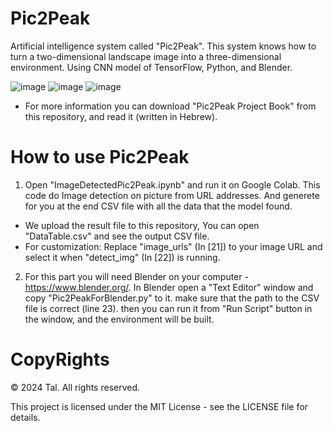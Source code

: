 # Pic2Peak

Artificial intelligence system called "Pic2Peak". This system knows how to turn a two-dimensional landscape image into a three-dimensional environment. Using CNN model of TensorFlow, Python, and Blender.

![image](https://user-images.githubusercontent.com/93497035/180607993-0e301b94-9cae-4154-9cd6-c0d8a53423fc.png)
![image](https://user-images.githubusercontent.com/93497035/180607995-015f159b-c241-4788-a419-115db04e953e.png)
![image](https://user-images.githubusercontent.com/93497035/180608000-1599e287-57e8-4ad2-896f-b0661c4cba6a.png)

* For more information you can download "Pic2Peak Project Book" from this repository, and read it (written in Hebrew).

# How to use Pic2Peak
1) Open "ImageDetectedPic2Peak.ipynb" and run it on Google Colab. This code do Image detection on picture from URL addresses. And generete for you at the end CSV file with all the data that the model found.

* We upload the result file to this repository, You can open "DataTable.csv" and see the output CSV file.
* For customization: Replace "image_urls" (In [21]) to your image URL and select it when "detect_img" (In [22]) is running.
  
2) For this part you will need Blender on your computer - https://www.blender.org/. In Blender open a "Text Editor" window and copy "Pic2PeakForBlender.py" to it. make sure that the path to the CSV file is correct (line 23). then you can run it from "Run Script" button in the window, and the environment will be built.

# CopyRights

© 2024 Tal. All rights reserved.

This project is licensed under the MIT License - see the LICENSE file for details.
